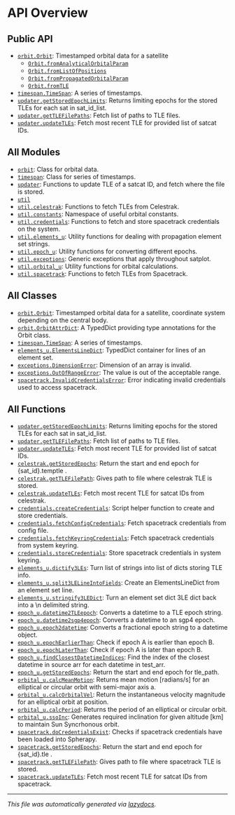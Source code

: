 <!-- markdownlint-disable -->

# API Overview

## Public API

- [`orbit.Orbit`](./orbit.md#class-orbit): Timestamped orbital data for a satellite
	- [`Orbit.fromAnalyticalOrbitalParam`](./orbit.md#classmethod-fromAnalyticalOrbitalParam)
	- [`Orbit.fromListOfPositions`](./orbit.md#classmethod-fromListOfPositions)
	- [`Orbit.fromPropagatedOrbitalParam`](./orbit.md#classmethod-fromPropagatedOrbitalParam)
	- [`Orbit.fromTLE`](./orbit.md#classmethod-fromTLE)
- [`timespan.TimeSpan`](./timespan.md#class-timespan): A series of timestamps.
- [`updater.getStoredEpochLimits`](./updater.md#function-getstoredepochlimits): Returns limiting epochs for the stored TLEs for each sat in sat_id_list.
- [`updater.getTLEFilePaths`](./updater.md#function-gettlefilepaths): Fetch list of paths to TLE files.
- [`updater.updateTLEs`](./updater.md#function-updatetles): Fetch most recent TLE for provided list of satcat IDs.

## All Modules

- [`orbit`](./orbit.md#module-orbit): Class for orbital data.
- [`timespan`](./timespan.md#module-timespan): Class for series of timestamps.
- [`updater`](./updater.md#module-updater): Functions to update TLE of a satcat ID, and fetch where the file is stored.
- [`util`](./util.md#module-util)
- [`util.celestrak`](./util.celestrak.md#module-utilcelestrak): Functions to fetch TLEs from Celestrak.
- [`util.constants`](./util.constants.md#module-utilconstants): Namespace of useful orbital constants.
- [`util.credentials`](./util.credentials.md#module-utilcredentials): Functions to fetch and store spacetrack credentials on the system.
- [`util.elements_u`](./util.elements_u.md#module-utilelements_u): Utility functions for dealing with propagation element set strings.
- [`util.epoch_u`](./util.epoch_u.md#module-utilepoch_u): Utility functions for converting different epochs.
- [`util.exceptions`](./util.exceptions.md#module-utilexceptions): Generic exceptions that apply throughout satplot.
- [`util.orbital_u`](./util.orbital_u.md#module-utilorbital_u): Utility functions for orbital calculations.
- [`util.spacetrack`](./util.spacetrack.md#module-utilspacetrack): Functions to fetch TLEs from Spacetrack.

## All Classes

- [`orbit.Orbit`](./orbit.md#class-orbit): Timestamped orbital data for a satellite, coordinate system depending on the central body.
- [`orbit.OrbitAttrDict`](./orbit.md#class-orbitattrdict): A TypedDict providing type annotations for the Orbit class.
- [`timespan.TimeSpan`](./timespan.md#class-timespan): A series of timestamps.
- [`elements_u.ElementsLineDict`](./util.elements_u.md#class-elementslinedict): TypedDict container for lines of an element set.
- [`exceptions.DimensionError`](./util.exceptions.md#class-dimensionerror): Dimension of an array is invalid.
- [`exceptions.OutOfRangeError`](./util.exceptions.md#class-outofrangeerror): The value is out of the acceptable range.
- [`spacetrack.InvalidCredentialsError`](./util.spacetrack.md#class-invalidcredentialserror): Error indicating invalid credentials used to access spacetrack.

## All Functions

- [`updater.getStoredEpochLimits`](./updater.md#function-getstoredepochlimits): Returns limiting epochs for the stored TLEs for each sat in sat_id_list.
- [`updater.getTLEFilePaths`](./updater.md#function-gettlefilepaths): Fetch list of paths to TLE files.
- [`updater.updateTLEs`](./updater.md#function-updatetles): Fetch most recent TLE for provided list of satcat IDs.
- [`celestrak.getStoredEpochs`](./util.celestrak.md#function-getstoredepochs): Return the start and end epoch for {sat_id}.temptle .
- [`celestrak.getTLEFilePath`](./util.celestrak.md#function-gettlefilepath): Gives path to file where celestrak TLE is stored.
- [`celestrak.updateTLEs`](./util.celestrak.md#function-updatetles): Fetch most recent TLE for satcat IDs from celestrak.
- [`credentials.createCredentials`](./util.credentials.md#function-createcredentials): Script helper function to create and store credentials.
- [`credentials.fetchConfigCredentials`](./util.credentials.md#function-fetchconfigcredentials): Fetch spacetrack credentials from config file.
- [`credentials.fetchKeyringCredentials`](./util.credentials.md#function-fetchkeyringcredentials): Fetch spacetrack credentials from system keyring.
- [`credentials.storeCredentials`](./util.credentials.md#function-storecredentials): Store spacetrack credentials in system keyring.
- [`elements_u.dictify3LEs`](./util.elements_u.md#function-dictify3les): Turn list of strings into list of dicts storing TLE info.
- [`elements_u.split3LELineIntoFields`](./util.elements_u.md#function-split3lelineintofields): Create an ElementsLineDict from an element set line.
- [`elements_u.stringify3LEDict`](./util.elements_u.md#function-stringify3ledict): Turn an element set dict 3LE dict back into a \n delimited string.
- [`epoch_u.datetime2TLEepoch`](./util.epoch_u.md#function-datetime2tleepoch): Converts a datetime to a TLE epoch string.
- [`epoch_u.datetime2sgp4epoch`](./util.epoch_u.md#function-datetime2sgp4epoch): Converts a datetime to an sgp4 epoch.
- [`epoch_u.epoch2datetime`](./util.epoch_u.md#function-epoch2datetime): Converts a fractional epoch string to a datetime object.
- [`epoch_u.epochEarlierThan`](./util.epoch_u.md#function-epochearlierthan): Check if epoch A is earlier than epoch B.
- [`epoch_u.epochLaterThan`](./util.epoch_u.md#function-epochlaterthan): Check if epoch A is later than epoch B.
- [`epoch_u.findClosestDatetimeIndices`](./util.epoch_u.md#function-findclosestdatetimeindices): Find the index of the closest datetime in source arr for each datetime in test_arr.
- [`epoch_u.getStoredEpochs`](./util.epoch_u.md#function-getstoredepochs): Return the start and end epoch for tle_path.
- [`orbital_u.calcMeanMotion`](./util.orbital_u.md#function-calcmeanmotion): Returns mean motion [radians/s] for an elliptical or circular orbit with semi-major axis a.
- [`orbital_u.calcOrbitalVel`](./util.orbital_u.md#function-calcorbitalvel): Return the instantaneous velocity magnitude for an elliptical orbit at position.
- [`orbital_u.calcPeriod`](./util.orbital_u.md#function-calcperiod): Returns the period of an elliptical or circular orbit.
- [`orbital_u.ssoInc`](./util.orbital_u.md#function-ssoinc): Generates required inclination for given altitude [km] to maintain Sun Syncrhonous orbit.
- [`spacetrack.doCredentialsExist`](./util.spacetrack.md#function-docredentialsexist): Checks if spacetrack credentials have been loaded into Spherapy.
- [`spacetrack.getStoredEpochs`](./util.spacetrack.md#function-getstoredepochs): Return the start and end epoch for {sat_id}.tle .
- [`spacetrack.getTLEFilePath`](./util.spacetrack.md#function-gettlefilepath): Gives path to file where spacetrack TLE is stored.
- [`spacetrack.updateTLEs`](./util.spacetrack.md#function-updatetles): Fetch most recent TLE for satcat IDs from spacetrack.


---

_This file was automatically generated via [lazydocs](https://github.com/ml-tooling/lazydocs)._
